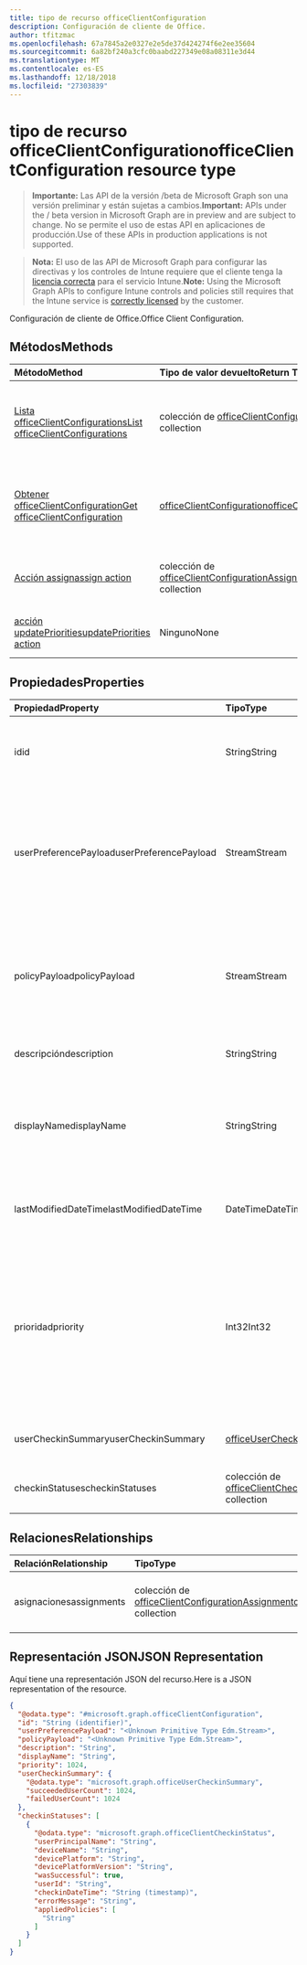 ```yaml
---
title: tipo de recurso officeClientConfiguration
description: Configuración de cliente de Office.
author: tfitzmac
ms.openlocfilehash: 67a7845a2e0327e2e5de37d424274f6e2ee35604
ms.sourcegitcommit: 6a82bf240a3cfc0baabd227349e08a08311e3d44
ms.translationtype: MT
ms.contentlocale: es-ES
ms.lasthandoff: 12/18/2018
ms.locfileid: "27303839"
---
```

# <a name="officeclientconfiguration-resource-type"></a><span data-ttu-id="42864-103">tipo de recurso officeClientConfiguration</span><span class="sxs-lookup"><span data-stu-id="42864-103">officeClientConfiguration resource type</span></span>

> <span data-ttu-id="42864-104">**Importante:** Las API de la versión /beta de Microsoft Graph son una versión preliminar y están sujetas a cambios.</span><span class="sxs-lookup"><span data-stu-id="42864-104">**Important:** APIs under the / beta version in Microsoft Graph are in preview and are subject to change.</span></span> <span data-ttu-id="42864-105">No se permite el uso de estas API en aplicaciones de producción.</span><span class="sxs-lookup"><span data-stu-id="42864-105">Use of these APIs in production applications is not supported.</span></span>

> <span data-ttu-id="42864-106">**Nota:** El uso de las API de Microsoft Graph para configurar las directivas y los controles de Intune requiere que el cliente tenga la [licencia correcta](https://go.microsoft.com/fwlink/?linkid=839381) para el servicio Intune.</span><span class="sxs-lookup"><span data-stu-id="42864-106">**Note:** Using the Microsoft Graph APIs to configure Intune controls and policies still requires that the Intune service is [correctly licensed](https://go.microsoft.com/fwlink/?linkid=839381) by the customer.</span></span>

<span data-ttu-id="42864-107">Configuración de cliente de Office.</span><span class="sxs-lookup"><span data-stu-id="42864-107">Office Client Configuration.</span></span>
## <a name="methods"></a><span data-ttu-id="42864-108">Métodos</span><span class="sxs-lookup"><span data-stu-id="42864-108">Methods</span></span>
|<span data-ttu-id="42864-109">Método</span><span class="sxs-lookup"><span data-stu-id="42864-109">Method</span></span>|<span data-ttu-id="42864-110">Tipo de valor devuelto</span><span class="sxs-lookup"><span data-stu-id="42864-110">Return Type</span></span>|<span data-ttu-id="42864-111">Descripción</span><span class="sxs-lookup"><span data-stu-id="42864-111">Description</span></span>|
|:---|:---|:---|
|[<span data-ttu-id="42864-112">Lista officeClientConfigurations</span><span class="sxs-lookup"><span data-stu-id="42864-112">List officeClientConfigurations</span></span>](../api/intune-cirrus-officeclientconfiguration-list.md)|<span data-ttu-id="42864-113">colección de [officeClientConfiguration](../resources/intune-cirrus-officeclientconfiguration.md)</span><span class="sxs-lookup"><span data-stu-id="42864-113">[officeClientConfiguration](../resources/intune-cirrus-officeclientconfiguration.md) collection</span></span>|<span data-ttu-id="42864-114">Propiedades de la lista y relaciones de los objetos [officeClientConfiguration](../resources/intune-cirrus-officeclientconfiguration.md) .</span><span class="sxs-lookup"><span data-stu-id="42864-114">List properties and relationships of the [officeClientConfiguration](../resources/intune-cirrus-officeclientconfiguration.md) objects.</span></span>|
|[<span data-ttu-id="42864-115">Obtener officeClientConfiguration</span><span class="sxs-lookup"><span data-stu-id="42864-115">Get officeClientConfiguration</span></span>](../api/intune-cirrus-officeclientconfiguration-get.md)|[<span data-ttu-id="42864-116">officeClientConfiguration</span><span class="sxs-lookup"><span data-stu-id="42864-116">officeClientConfiguration</span></span>](../resources/intune-cirrus-officeclientconfiguration.md)|<span data-ttu-id="42864-117">Leer las propiedades y las relaciones del objeto [officeClientConfiguration](../resources/intune-cirrus-officeclientconfiguration.md) .</span><span class="sxs-lookup"><span data-stu-id="42864-117">Read properties and relationships of the [officeClientConfiguration](../resources/intune-cirrus-officeclientconfiguration.md) object.</span></span>|
|[<span data-ttu-id="42864-118">Acción assign</span><span class="sxs-lookup"><span data-stu-id="42864-118">assign action</span></span>](../api/intune-cirrus-officeclientconfiguration-assign.md)|<span data-ttu-id="42864-119">colección de [officeClientConfigurationAssignment](../resources/intune-cirrus-officeclientconfigurationassignment.md)</span><span class="sxs-lookup"><span data-stu-id="42864-119">[officeClientConfigurationAssignment](../resources/intune-cirrus-officeclientconfigurationassignment.md) collection</span></span>|<span data-ttu-id="42864-120">Reemplazar todos los grupos para una directiva.</span><span class="sxs-lookup"><span data-stu-id="42864-120">Replace all targeted groups for a policy.</span></span>|
|[<span data-ttu-id="42864-121">acción updatePriorities</span><span class="sxs-lookup"><span data-stu-id="42864-121">updatePriorities action</span></span>](../api/intune-cirrus-officeclientconfiguration-updatepriorities.md)|<span data-ttu-id="42864-122">Ninguno</span><span class="sxs-lookup"><span data-stu-id="42864-122">None</span></span>|<span data-ttu-id="42864-123">Actualizar las prioridades de directiva.</span><span class="sxs-lookup"><span data-stu-id="42864-123">Update policy priorities.</span></span>|

## <a name="properties"></a><span data-ttu-id="42864-124">Propiedades</span><span class="sxs-lookup"><span data-stu-id="42864-124">Properties</span></span>
|<span data-ttu-id="42864-125">Propiedad</span><span class="sxs-lookup"><span data-stu-id="42864-125">Property</span></span>|<span data-ttu-id="42864-126">Tipo</span><span class="sxs-lookup"><span data-stu-id="42864-126">Type</span></span>|<span data-ttu-id="42864-127">Descripción</span><span class="sxs-lookup"><span data-stu-id="42864-127">Description</span></span>|
|:---|:---|:---|
|<span data-ttu-id="42864-128">id</span><span class="sxs-lookup"><span data-stu-id="42864-128">id</span></span>|<span data-ttu-id="42864-129">String</span><span class="sxs-lookup"><span data-stu-id="42864-129">String</span></span>|<span data-ttu-id="42864-130">Identificador de la directiva de configuración de cliente de office.</span><span class="sxs-lookup"><span data-stu-id="42864-130">Id of the office client configuration policy.</span></span>|
|<span data-ttu-id="42864-131">userPreferencePayload</span><span class="sxs-lookup"><span data-stu-id="42864-131">userPreferencePayload</span></span>|<span data-ttu-id="42864-132">Stream</span><span class="sxs-lookup"><span data-stu-id="42864-132">Stream</span></span>|<span data-ttu-id="42864-133">Configuración de preferencias de JSON de cadenas en formato binario, estos valores pueden ser anulados por el usuario.</span><span class="sxs-lookup"><span data-stu-id="42864-133">Preference settings JSON string in binary format, these values can be overridden by the user.</span></span>|
|<span data-ttu-id="42864-134">policyPayload</span><span class="sxs-lookup"><span data-stu-id="42864-134">policyPayload</span></span>|<span data-ttu-id="42864-135">Stream</span><span class="sxs-lookup"><span data-stu-id="42864-135">Stream</span></span>|<span data-ttu-id="42864-136">Configuración de la directiva JSON de cadenas en formato binario, no se puede cambiar estos valores por el usuario.</span><span class="sxs-lookup"><span data-stu-id="42864-136">Policy settings JSON string in binary format, these values cannot be changed by the user.</span></span>|
|<span data-ttu-id="42864-137">descripción</span><span class="sxs-lookup"><span data-stu-id="42864-137">description</span></span>|<span data-ttu-id="42864-138">String</span><span class="sxs-lookup"><span data-stu-id="42864-138">String</span></span>|<span data-ttu-id="42864-139">Todavía no documentado</span><span class="sxs-lookup"><span data-stu-id="42864-139">Not yet documented</span></span>|
|<span data-ttu-id="42864-140">displayName</span><span class="sxs-lookup"><span data-stu-id="42864-140">displayName</span></span>|<span data-ttu-id="42864-141">String</span><span class="sxs-lookup"><span data-stu-id="42864-141">String</span></span>|<span data-ttu-id="42864-142">Administración descripción proporcionada por el del cliente de office de directiva de configuración.</span><span class="sxs-lookup"><span data-stu-id="42864-142">Admin provided description of the office client configuration policy.</span></span>|
|<span data-ttu-id="42864-143">lastModifiedDateTime</span><span class="sxs-lookup"><span data-stu-id="42864-143">lastModifiedDateTime</span></span>|<span data-ttu-id="42864-144">DateTime</span><span class="sxs-lookup"><span data-stu-id="42864-144">DateTime</span></span>|<span data-ttu-id="42864-145">Última marca de datetime modificada de la directiva.</span><span class="sxs-lookup"><span data-stu-id="42864-145">Last modified datetime stamp of the policy.</span></span>|
|<span data-ttu-id="42864-146">prioridad</span><span class="sxs-lookup"><span data-stu-id="42864-146">priority</span></span>|<span data-ttu-id="42864-147">Int32</span><span class="sxs-lookup"><span data-stu-id="42864-147">Int32</span></span>|<span data-ttu-id="42864-148">Valor de prioridad debe ser un valor único para cada directiva de un inquilino y se usará para la resolución de conflictos, los valores más bajos significan prioridad sea alta.</span><span class="sxs-lookup"><span data-stu-id="42864-148">Priority value should be unique value for each policy under a tenant and will be used for conflict resolution, lower values mean priority is high.</span></span>|
|<span data-ttu-id="42864-149">userCheckinSummary</span><span class="sxs-lookup"><span data-stu-id="42864-149">userCheckinSummary</span></span>|[<span data-ttu-id="42864-150">officeUserCheckinSummary</span><span class="sxs-lookup"><span data-stu-id="42864-150">officeUserCheckinSummary</span></span>](../resources/intune-cirrus-officeusercheckinsummary.md)|<span data-ttu-id="42864-151">Protección de resumen de usuario para la directiva.</span><span class="sxs-lookup"><span data-stu-id="42864-151">User check-in summary for the policy.</span></span>|
|<span data-ttu-id="42864-152">checkinStatuses</span><span class="sxs-lookup"><span data-stu-id="42864-152">checkinStatuses</span></span>|<span data-ttu-id="42864-153">colección de [officeClientCheckinStatus](../resources/intune-cirrus-officeclientcheckinstatus.md)</span><span class="sxs-lookup"><span data-stu-id="42864-153">[officeClientCheckinStatus](../resources/intune-cirrus-officeclientcheckinstatus.md) collection</span></span>|<span data-ttu-id="42864-154">Lista de comprobación de estado del cliente de office.</span><span class="sxs-lookup"><span data-stu-id="42864-154">List of office Client check-in status.</span></span>|

## <a name="relationships"></a><span data-ttu-id="42864-155">Relaciones</span><span class="sxs-lookup"><span data-stu-id="42864-155">Relationships</span></span>
|<span data-ttu-id="42864-156">Relación</span><span class="sxs-lookup"><span data-stu-id="42864-156">Relationship</span></span>|<span data-ttu-id="42864-157">Tipo</span><span class="sxs-lookup"><span data-stu-id="42864-157">Type</span></span>|<span data-ttu-id="42864-158">Descripción</span><span class="sxs-lookup"><span data-stu-id="42864-158">Description</span></span>|
|:---|:---|:---|
|<span data-ttu-id="42864-159">asignaciones</span><span class="sxs-lookup"><span data-stu-id="42864-159">assignments</span></span>|<span data-ttu-id="42864-160">colección de [officeClientConfigurationAssignment](../resources/intune-cirrus-officeclientconfigurationassignment.md)</span><span class="sxs-lookup"><span data-stu-id="42864-160">[officeClientConfigurationAssignment](../resources/intune-cirrus-officeclientconfigurationassignment.md) collection</span></span>|<span data-ttu-id="42864-161">La lista de las asignaciones de grupo para la directiva.</span><span class="sxs-lookup"><span data-stu-id="42864-161">The list of group assignments for the policy.</span></span>|

## <a name="json-representation"></a><span data-ttu-id="42864-162">Representación JSON</span><span class="sxs-lookup"><span data-stu-id="42864-162">JSON Representation</span></span>
<span data-ttu-id="42864-163">Aquí tiene una representación JSON del recurso.</span><span class="sxs-lookup"><span data-stu-id="42864-163">Here is a JSON representation of the resource.</span></span>
<!-- {
  "blockType": "resource",
  "keyProperty": "id",
  "@odata.type": "microsoft.graph.officeClientConfiguration"
}
-->
``` json
{
  "@odata.type": "#microsoft.graph.officeClientConfiguration",
  "id": "String (identifier)",
  "userPreferencePayload": "<Unknown Primitive Type Edm.Stream>",
  "policyPayload": "<Unknown Primitive Type Edm.Stream>",
  "description": "String",
  "displayName": "String",
  "priority": 1024,
  "userCheckinSummary": {
    "@odata.type": "microsoft.graph.officeUserCheckinSummary",
    "succeededUserCount": 1024,
    "failedUserCount": 1024
  },
  "checkinStatuses": [
    {
      "@odata.type": "microsoft.graph.officeClientCheckinStatus",
      "userPrincipalName": "String",
      "deviceName": "String",
      "devicePlatform": "String",
      "devicePlatformVersion": "String",
      "wasSuccessful": true,
      "userId": "String",
      "checkinDateTime": "String (timestamp)",
      "errorMessage": "String",
      "appliedPolicies": [
        "String"
      ]
    }
  ]
}
```



